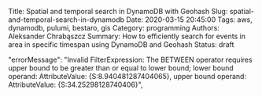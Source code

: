 Title: Spatial and temporal search in DynamoDB with Geohash
Slug: spatial-and-temporal-search-in-dynamodb
Date: 2020-03-15 20:45:00
Tags: aws, dynamodb, pulumi, bestaro, gis
Category: programming
Authors: Aleksander Chrabąszcz
Summary: How to efficiently search for events in area in specific timespan using DynamoDB and Geohash
Status: draft



"errorMessage": "Invalid FilterExpression: The BETWEEN operator requires upper bound to be greater than or equal to lower bound; lower bound operand: AttributeValue: {S:8.940481287404065}, upper bound operand: AttributeValue: {S:34.25298128740406}",
